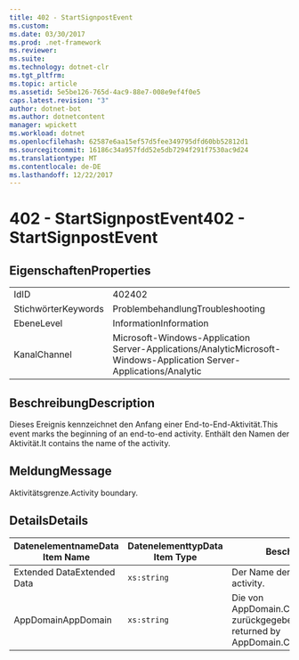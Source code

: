 ```yaml
---
title: 402 - StartSignpostEvent
ms.custom: 
ms.date: 03/30/2017
ms.prod: .net-framework
ms.reviewer: 
ms.suite: 
ms.technology: dotnet-clr
ms.tgt_pltfrm: 
ms.topic: article
ms.assetid: 5e5be126-765d-4ac9-88e7-008e9ef4f0e5
caps.latest.revision: "3"
author: dotnet-bot
ms.author: dotnetcontent
manager: wpickett
ms.workload: dotnet
ms.openlocfilehash: 62587e6aa15ef57d5fee349795dfd60bb52812d1
ms.sourcegitcommit: 16186c34a957fdd52e5db7294f291f7530ac9d24
ms.translationtype: MT
ms.contentlocale: de-DE
ms.lasthandoff: 12/22/2017
---
```

# <a name="402---startsignpostevent"></a><span data-ttu-id="c38f5-102">402 - StartSignpostEvent</span><span class="sxs-lookup"><span data-stu-id="c38f5-102">402 - StartSignpostEvent</span></span>
## <a name="properties"></a><span data-ttu-id="c38f5-103">Eigenschaften</span><span class="sxs-lookup"><span data-stu-id="c38f5-103">Properties</span></span>  
  
|||  
|-|-|  
|<span data-ttu-id="c38f5-104">Id</span><span class="sxs-lookup"><span data-stu-id="c38f5-104">ID</span></span>|<span data-ttu-id="c38f5-105">402</span><span class="sxs-lookup"><span data-stu-id="c38f5-105">402</span></span>|  
|<span data-ttu-id="c38f5-106">Stichwörter</span><span class="sxs-lookup"><span data-stu-id="c38f5-106">Keywords</span></span>|<span data-ttu-id="c38f5-107">Problembehandlung</span><span class="sxs-lookup"><span data-stu-id="c38f5-107">Troubleshooting</span></span>|  
|<span data-ttu-id="c38f5-108">Ebene</span><span class="sxs-lookup"><span data-stu-id="c38f5-108">Level</span></span>|<span data-ttu-id="c38f5-109">Information</span><span class="sxs-lookup"><span data-stu-id="c38f5-109">Information</span></span>|  
|<span data-ttu-id="c38f5-110">Kanal</span><span class="sxs-lookup"><span data-stu-id="c38f5-110">Channel</span></span>|<span data-ttu-id="c38f5-111">Microsoft-Windows-Application Server-Applications/Analytic</span><span class="sxs-lookup"><span data-stu-id="c38f5-111">Microsoft-Windows-Application Server-Applications/Analytic</span></span>|  
  
## <a name="description"></a><span data-ttu-id="c38f5-112">Beschreibung</span><span class="sxs-lookup"><span data-stu-id="c38f5-112">Description</span></span>  
 <span data-ttu-id="c38f5-113">Dieses Ereignis kennzeichnet den Anfang einer End-to-End-Aktivität.</span><span class="sxs-lookup"><span data-stu-id="c38f5-113">This event marks the beginning of an end-to-end activity.</span></span> <span data-ttu-id="c38f5-114">Enthält den Namen der Aktivität.</span><span class="sxs-lookup"><span data-stu-id="c38f5-114">It contains the name of the activity.</span></span>  
  
## <a name="message"></a><span data-ttu-id="c38f5-115">Meldung</span><span class="sxs-lookup"><span data-stu-id="c38f5-115">Message</span></span>  
 <span data-ttu-id="c38f5-116">Aktivitätsgrenze.</span><span class="sxs-lookup"><span data-stu-id="c38f5-116">Activity boundary.</span></span>  
  
## <a name="details"></a><span data-ttu-id="c38f5-117">Details</span><span class="sxs-lookup"><span data-stu-id="c38f5-117">Details</span></span>  
  
|<span data-ttu-id="c38f5-118">Datenelementname</span><span class="sxs-lookup"><span data-stu-id="c38f5-118">Data Item Name</span></span>|<span data-ttu-id="c38f5-119">Datenelementtyp</span><span class="sxs-lookup"><span data-stu-id="c38f5-119">Data Item Type</span></span>|<span data-ttu-id="c38f5-120">Beschreibung</span><span class="sxs-lookup"><span data-stu-id="c38f5-120">Description</span></span>|  
|--------------------|--------------------|-----------------|  
|<span data-ttu-id="c38f5-121">Extended Data</span><span class="sxs-lookup"><span data-stu-id="c38f5-121">Extended Data</span></span>|`xs:string`|<span data-ttu-id="c38f5-122">Der Name der Aktivität.</span><span class="sxs-lookup"><span data-stu-id="c38f5-122">The name of the activity.</span></span>|  
|<span data-ttu-id="c38f5-123">AppDomain</span><span class="sxs-lookup"><span data-stu-id="c38f5-123">AppDomain</span></span>|`xs:string`|<span data-ttu-id="c38f5-124">Die von AppDomain.CurrentDomain.FriendlyName zurückgegebene Zeichenfolge.</span><span class="sxs-lookup"><span data-stu-id="c38f5-124">The string returned by AppDomain.CurrentDomain.FriendlyName.</span></span>|
